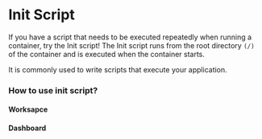 # Init Script

If you have a script that needs to be executed repeatedly when running a container, try the Init script! The Init script runs from the root directory `(/)` of the container and is executed when the container starts.

It is commonly used to write scripts that execute your application.

### How to use init script?

#### Worksapce









#### Dashboard





